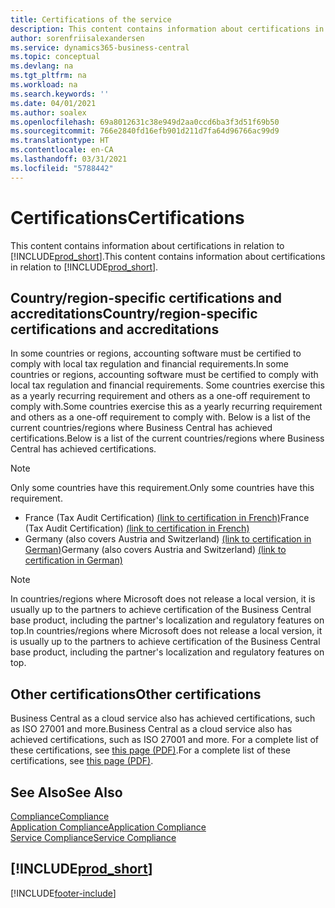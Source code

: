 ```yaml
---
title: Certifications of the service
description: This content contains information about certifications in relation to Business Central.
author: sorenfriisalexandersen
ms.service: dynamics365-business-central
ms.topic: conceptual
ms.devlang: na
ms.tgt_pltfrm: na
ms.workload: na
ms.search.keywords: ''
ms.date: 04/01/2021
ms.author: soalex
ms.openlocfilehash: 69a8012631c38e949d2aa0ccd6ba3f3d51f69b50
ms.sourcegitcommit: 766e2840fd16efb901d211d7fa64d96766ac99d9
ms.translationtype: HT
ms.contentlocale: en-CA
ms.lasthandoff: 03/31/2021
ms.locfileid: "5788442"
---
```

# <a name="certifications"></a><span data-ttu-id="60ba9-103">Certifications</span><span class="sxs-lookup"><span data-stu-id="60ba9-103">Certifications</span></span>

<span data-ttu-id="60ba9-104">This content contains information about certifications in relation to [!INCLUDE[prod_short](../includes/prod_short.md)].</span><span class="sxs-lookup"><span data-stu-id="60ba9-104">This content contains information about certifications in relation to [!INCLUDE[prod_short](../includes/prod_short.md)].</span></span>  

## <a name="countryregion-specific-certifications-and-accreditations"></a><span data-ttu-id="60ba9-105">Country/region-specific certifications and accreditations</span><span class="sxs-lookup"><span data-stu-id="60ba9-105">Country/region-specific certifications and accreditations</span></span>

<span data-ttu-id="60ba9-106">In some countries or regions, accounting software must be certified to comply with local tax regulation and financial requirements.</span><span class="sxs-lookup"><span data-stu-id="60ba9-106">In some countries or regions, accounting software must be certified to comply with local tax regulation and financial requirements.</span></span> <span data-ttu-id="60ba9-107">Some countries exercise this as a yearly recurring requirement and others as a one-off requirement to comply with.</span><span class="sxs-lookup"><span data-stu-id="60ba9-107">Some countries exercise this as a yearly recurring requirement and others as a one-off requirement to comply with.</span></span> <span data-ttu-id="60ba9-108">Below is a list of the current countries/regions where Business Central has achieved certifications.</span><span class="sxs-lookup"><span data-stu-id="60ba9-108">Below is a list of the current countries/regions where Business Central has achieved certifications.</span></span>

> [!NOTE]
> <span data-ttu-id="60ba9-109">Only some countries have this requirement.</span><span class="sxs-lookup"><span data-stu-id="60ba9-109">Only some countries have this requirement.</span></span>

- <span data-ttu-id="60ba9-110">France (Tax Audit Certification) [(link to certification in French)](https://certificates.infocert.org/#)</span><span class="sxs-lookup"><span data-stu-id="60ba9-110">France (Tax Audit Certification) [(link to certification in French)](https://certificates.infocert.org/#)</span></span><!--(https://certificates.infocert.org/certificates/CERTIF-07-181-R16.pdf)-->  
- <span data-ttu-id="60ba9-111">Germany (also covers Austria and Switzerland) [(link to certification in German)](https://www.bdo.de/de-de/themen/softwarebescheinungen/bdo/microsoft-dynamics-365-business-central)</span><span class="sxs-lookup"><span data-stu-id="60ba9-111">Germany (also covers Austria and Switzerland) [(link to certification in German)](https://www.bdo.de/de-de/themen/softwarebescheinungen/bdo/microsoft-dynamics-365-business-central)</span></span>  

> [!NOTE]  
> <span data-ttu-id="60ba9-112">In countries/regions where Microsoft does not release a local version, it is usually up to the partners to achieve certification of the Business Central base product, including the partner's localization and regulatory features on top.</span><span class="sxs-lookup"><span data-stu-id="60ba9-112">In countries/regions where Microsoft does not release a local version, it is usually up to the partners to achieve certification of the Business Central base product, including the partner's localization and regulatory features on top.</span></span>

## <a name="other-certifications"></a><span data-ttu-id="60ba9-113">Other certifications</span><span class="sxs-lookup"><span data-stu-id="60ba9-113">Other certifications</span></span>

<span data-ttu-id="60ba9-114">Business Central as a cloud service also has achieved certifications, such as ISO 27001 and more.</span><span class="sxs-lookup"><span data-stu-id="60ba9-114">Business Central as a cloud service also has achieved certifications, such as ISO 27001 and more.</span></span> <span data-ttu-id="60ba9-115">For a complete list of these certifications, see [this page (PDF)](https://aka.ms/d365-compliance-list).</span><span class="sxs-lookup"><span data-stu-id="60ba9-115">For a complete list of these certifications, see [this page (PDF)](https://aka.ms/d365-compliance-list).</span></span>

## <a name="see-also"></a><span data-ttu-id="60ba9-116">See Also</span><span class="sxs-lookup"><span data-stu-id="60ba9-116">See Also</span></span>

[<span data-ttu-id="60ba9-117">Compliance</span><span class="sxs-lookup"><span data-stu-id="60ba9-117">Compliance</span></span>](compliance-overview.md)  
[<span data-ttu-id="60ba9-118">Application Compliance</span><span class="sxs-lookup"><span data-stu-id="60ba9-118">Application Compliance</span></span>](compliance-application-compliance.md)  
[<span data-ttu-id="60ba9-119">Service Compliance</span><span class="sxs-lookup"><span data-stu-id="60ba9-119">Service Compliance</span></span>](compliance-service-compliance.md)  

## [!INCLUDE[prod_short](../includes/free_trial_md.md)]  


[!INCLUDE[footer-include](../includes/footer-banner.md)]